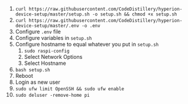 1. `curl https://raw.githubusercontent.com/CodeDistillery/hyperion-device-setup/master/setup.sh -o setup.sh && chmod +x setup.sh`
2. `curl https://raw.githubusercontent.com/CodeDistillery/hyperion-device-setup/master/.env -o .env`
3. Configure `.env` file
4. Configure variables in `setup.sh`
5. Configure hostname to equal whatever you put in `setup.sh`
   1. `sudo raspi-config`
   2. Select Network Options
   3. Select Hostname
6. `bash setup.sh`
7. Reboot
8. Login as new user
9. `sudo ufw limit OpenSSH && sudo ufw enable`
10. `sudo deluser -remove-home pi`
